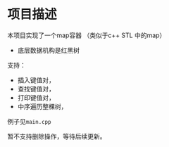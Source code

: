 # 项目描述

本项目实现了一个map容器       （类似于c++ STL 中的map）

* 底层数据机构是红黑树

支持：

* 插入键值对，
* 查找键值对，
* 打印键值对，
* 中序遍历整棵树，

例子见`main.cpp`

暂不支持删除操作，等待后续更新。